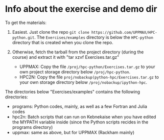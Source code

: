 # Info about the exercise and demo dir

To get the materials: 

1. Easiest. Just clone the repo ``git clone https://github.com/UPPMAX/HPC-python.git``. The ``Exercises/examples`` directory is below the ``HPC-python`` directory that is created when you clone the repo. 

2. Otherwise, fetch the tarball from the project directory (during the course) and extract it with "tar xzvf Exercises.tar.gz"
   - UPPMAX: Copy the file ``/proj/hpc-python/Exercises.tar.gz`` to your own project storage directory below ``/proj/hpc-python``. 
   - HPC2N: Copy the file ``proj/nobackup(python-hpc/Exercises.tar.gz`` to your own storage directory below ``/proj/nobackup/ipython-hpc``.

The directories below "Exercises/examples" contains the following directories:

- programs: Python codes, mainly, as well as a few Fortran and Julia codes
- hpc2n: Batch scripts that can run on Kebnekaise when you have edited the MYPATH variable inside (since the Python scripts recides in the programs directory)
- uppmax: same as above, but for UPPMAX (Rackham mainly) 

